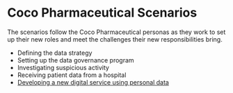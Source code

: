 <!-- SPDX-License-Identifier: Apache-2.0 -->

# Coco Pharmaceutical Scenarios

The scenarios follow the Coco Pharmaceutical personas as they work to
set up their new roles and meet the challenges their new responsibilities
bring.

* Defining the data strategy
* Setting up the data governance program
* Investigating suspicious activity
* Receiving patient data from a hospital
* [Developing a new digital service using personal data](new-clinical-trials-digital-service/README.md)

